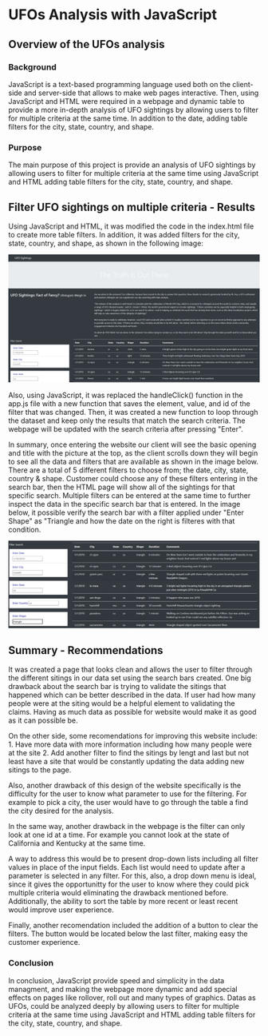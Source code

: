 # UFOs Analysis with JavaScript

## Overview of the UFOs analysis

### Background

JavaScript is a text-based programming language used both on the client-side and server-side that allows to make web pages interactive. Then, using JavaScript and HTML were required in a webpage and dynamic table to provide a more in-depth analysis of UFO sightings by allowing users to filter for multiple criteria at the same time. In addition to the date, adding table filters for the city, state, country, and shape.

### Purpose

The main purpose of this project is provide an analysis of UFO sightings by allowing users to filter for multiple criteria at the same time using JavaScript and HTML adding table filters for the city, state, country, and shape.

## Filter UFO sightings on multiple criteria - Results

Using JavaScript and HTML, it was modified the code in the index.html file to create more table filters. In addition, it was added filters for the city, state, country, and shape, as shown in the following image:

![UFO_output](Images/UFO_output.png)

Also, using JavaScript, it was replaced the handleClick() function in the app.js file with a new function that saves the element, value, and id of the filter that was changed. Then, it was created a new function to loop through the dataset and keep only the results that match the search criteria. The webpage will be updated with the search criteria after pressing "Enter".

In summary, once entering the website our client will see the basic opening and title with the picture at the top, as the client scrolls down they will begin to see all the data and filters that are available as shown in the image below. There are a total of 5 different filters to choose from; the date, city, state, country & shape. Customer could choose any of these filters entering in the search bar, then the HTML page will show all of the sightings for that specific search. Multiple filters can be entered at the same time to further inspect the data in the specific search bar that is entered. In the image below, it possible verify the search bar with a filter applied under "Enter Shape" as "Triangle and how the date on the right is filteres with that condition.

![Filter_output](Images/Filter_output.png)


## Summary - Recommendations

It was created a page that looks clean and allows the user to filter through the different sitings in our data set using the search bars created. One big drawback about the search bar is trying to validate the sitings that happened which can be better described in the data. If user had how many people were at the siting would be a helpful element to validating the claims. Having as much data as possible for website would make it as good as it can possible be. 

On the other side, some recomendations for improving this website include: 
    1. Have more data with more information including how many people were at the site 
    2. Add another filter to find the sitings by lengt and last but not least have a site that would be constantly updating the data adding new sitings to the page.

Also, another drawback of this design of the website specifically is the difficulty for the user to know what parameter to use for the filtering. For example to pick a city, the user would have to go through the table a find the city desired for the analysis.

In the same way, another drawback in the webpage is the filter can only look at one id at a time. For example you cannot look at the state of California and Kentucky at the same time.

A way to address this would be to present drop-down lists including all filter values in place of the input fields. Each list would need to update after a parameter is selected in any filter. For this, also, a drop down menu is ideal, since it gives the opportunitty for the user to know where they could pick multiple criteria would eliminating the drawback mentioned before. Additionally, the ability to sort the table by more recent or least recent would improve user experience.

Finally, another recomendation included the addition of a button to clear the filters. The button would be located below the last filter, making easy the customer experience. 

### Conclusion 

In conclusion, JavaScript provide speed and simplicity in the data managment, and making the webpage more dynamic and add special effects on pages like rollover, roll out and many types of graphics. Datas as UFOs, could be analyzed deeply by allowing users to filter for multiple criteria at the same time using JavaScript and HTML adding table filters for the city, state, country, and shape.
